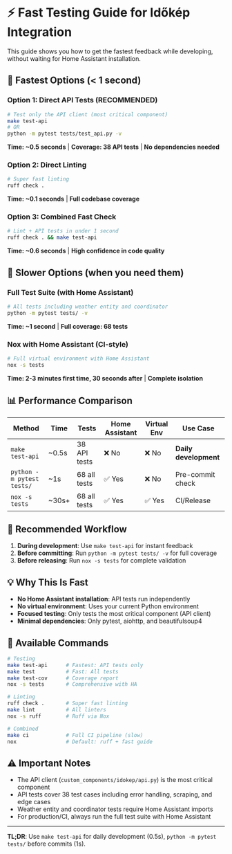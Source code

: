 # ⚡ Fast Testing Guide for Időkép Integration

This guide shows you how to get the fastest feedback while developing, without waiting for Home Assistant installation.

## 🚀 Fastest Options (< 1 second)

### Option 1: Direct API Tests (RECOMMENDED)
```bash
# Test only the API client (most critical component)
make test-api
# OR
python -m pytest tests/test_api.py -v
```
**Time: ~0.5 seconds** | **Coverage: 38 API tests** | **No dependencies needed**

### Option 2: Direct Linting
```bash
# Super fast linting
ruff check .
```
**Time: ~0.1 seconds** | **Full codebase coverage**

### Option 3: Combined Fast Check
```bash
# Lint + API tests in under 1 second
ruff check . && make test-api
```
**Time: ~0.6 seconds** | **High confidence in code quality**

## 🐌 Slower Options (when you need them)

### Full Test Suite (with Home Assistant)
```bash
# All tests including weather entity and coordinator
python -m pytest tests/ -v
```
**Time: ~1 second** | **Full coverage: 68 tests**

### Nox with Home Assistant (CI-style)
```bash
# Full virtual environment with Home Assistant
nox -s tests
```
**Time: 2-3 minutes first time, 30 seconds after** | **Complete isolation**

## 📊 Performance Comparison

| Method | Time | Tests | Home Assistant | Virtual Env | Use Case |
|--------|------|-------|----------------|-------------|----------|
| `make test-api` | ~0.5s | 38 API tests | ❌ No | ❌ No | **Daily development** |
| `python -m pytest tests/` | ~1s | 68 all tests | ✅ Yes | ❌ No | Pre-commit check |
| `nox -s tests` | ~30s+ | 68 all tests | ✅ Yes | ✅ Yes | CI/Release |

## 🎯 Recommended Workflow

1. **During development**: Use `make test-api` for instant feedback
2. **Before committing**: Run `python -m pytest tests/ -v` for full coverage
3. **Before releasing**: Run `nox -s tests` for complete validation

## 💡 Why This Is Fast

- **No Home Assistant installation**: API tests run independently
- **No virtual environment**: Uses your current Python environment
- **Focused testing**: Only tests the most critical component (API client)
- **Minimal dependencies**: Only pytest, aiohttp, and beautifulsoup4

## 🔧 Available Commands

```bash
# Testing
make test-api      # Fastest: API tests only
make test          # Fast: All tests
make test-cov      # Coverage report
nox -s tests       # Comprehensive with HA

# Linting
ruff check .       # Super fast linting
make lint          # All linters
nox -s ruff        # Ruff via Nox

# Combined
make ci            # Full CI pipeline (slow)
nox                # Default: ruff + fast guide
```

## ⚠️ Important Notes

- The API client (`custom_components/idokep/api.py`) is the most critical component
- API tests cover 38 test cases including error handling, scraping, and edge cases
- Weather entity and coordinator tests require Home Assistant imports
- For production/CI, always run the full test suite with Home Assistant

---

**TL;DR**: Use `make test-api` for daily development (0.5s), `python -m pytest tests/` before commits (1s).

